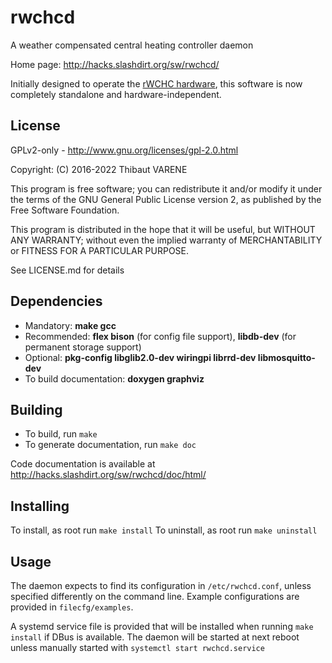 # rwchcd

A weather compensated central heating controller daemon

Home page: http://hacks.slashdirt.org/sw/rwchcd/

Initially designed to operate the [rWCHC hardware](http://hacks.slashdirt.org/hw/rwchc/),
this software is now completely standalone and hardware-independent.

## License

GPLv2-only - http://www.gnu.org/licenses/gpl-2.0.html

Copyright: (C) 2016-2022 Thibaut VARENE

 This program is free software; you can redistribute it and/or
 modify it under the terms of the GNU General Public License
 version 2, as published by the Free Software Foundation.

 This program is distributed in the hope that it will be useful,
 but WITHOUT ANY WARRANTY; without even the implied warranty of
 MERCHANTABILITY or FITNESS FOR A PARTICULAR PURPOSE.

See LICENSE.md for details

## Dependencies

 - Mandatory: **make gcc**
 - Recommended: **flex bison** (for config file support), **libdb-dev** (for permanent storage support)
 - Optional: **pkg-config libglib2.0-dev wiringpi librrd-dev libmosquitto-dev**
 - To build documentation: **doxygen graphviz**

## Building

 - To build, run `make`
 - To generate documentation, run `make doc`

Code documentation is available at http://hacks.slashdirt.org/sw/rwchcd/doc/html/

## Installing

To install, as root run `make install`
To uninstall, as root run `make uninstall`

## Usage

The daemon expects to find its configuration in `/etc/rwchcd.conf`,
unless specified differently on the command line. Example configurations
are provided in `filecfg/examples`.

A systemd service file is provided that will be installed when running
`make install` if DBus is available. The daemon will be started at next reboot
unless manually started with `systemctl start rwchcd.service`
